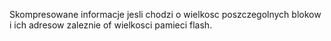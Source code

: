 Skompresowane informacje jesli chodzi o wielkosc poszczegolnych blokow i ich adresow zaleznie of wielkosci pamieci flash.
